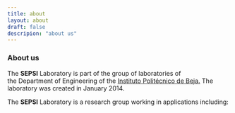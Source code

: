 ```yaml
---
title: about
layout: about
draft: false
descripion: "about us"
---
```


### About us  

The **SEPSI** Laboratory is part of the group of laboratories of  
the Department of Engineering of the [Instituto Politécnico de Beja.](https://www.ipbeja.pt/Paginas/default.aspx)
The laboratory was created in January 2014.

The **SEPSI** Laboratory is a research group working in applications including:


